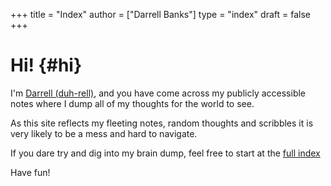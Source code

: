 +++
title = "Index"
author = ["Darrell Banks"]
type = "index"
draft = false
+++

# Hi! {#hi}

I'm [Darrell (duh-rell)](https:/darrellbanks.com/), and you have come across my publicly accessible
notes where I dump all of my thoughts for the world to see.

As this site reflects my fleeting notes, random thoughts and scribbles it is very likely to be a mess
and hard to navigate.

If you dare try and dig into my brain dump, feel free to start at the [full index](/posts/)

Have fun!
